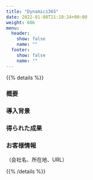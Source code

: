 ```yaml
---
title: "Dynamics365"
date: 2022-01-08T21:19:24+09:00
weight: 606
menu:
  header:
    show: false
    name: ""
  footer:
    show: false
    name: ""
---
```


<!-- 藤巻考える。 -->
{{% details %}}

### 概要

### 導⼊背景

### 得られた成果

### お客様情報

（会社名、所在地、URL）

{{% /details %}}
